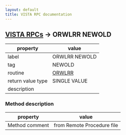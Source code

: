 ```yaml
---
layout: default
title: VISTA RPC documentation
---
```




## [VISTA RPCs](TableOfContent.md) &#8594; ORWLRR NEWOLD 

 property | value 
--- | --- 
 label | ORWLRR NEWOLD
 tag | NEWOLD
 routine | [ORWLRR](http://code.osehra.org/dox/Routine_ORWLRR_source.html)
 return value type | SINGLE VALUE
 description | 


### Method description

 property | value 
--- | --- 
 Method comment | from Remote Procedure file